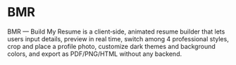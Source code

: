 # BMR
BMR — Build My Resume is a client‑side, animated resume builder that lets users input details, preview in real time, switch among 4 professional styles, crop and place a profile photo, customize dark themes and background colors, and export as PDF/PNG/HTML without any backend.
